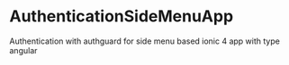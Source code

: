 # AuthenticationSideMenuApp
Authentication with authguard for side menu based ionic 4 app with type angular
